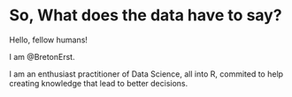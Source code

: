 # So, What does the data have to say?

Hello, fellow humans! 

I am @BretonErst.

I am an enthusiast practitioner of Data Science, all into R, commited to help creating knowledge that lead to better decisions.



<!---
BretonErst/BretonErst is a ✨ special ✨ repository because its `README.md` (this file) appears on your GitHub profile.
You can click the Preview link to take a look at your changes.
--->
